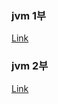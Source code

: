### jvm 1부
[Link](https://absorbed-cheek-029.notion.site/JVM_1day-546daabbfeb44513867139777984252e)

### jvm 2부
[Link](https://absorbed-cheek-029.notion.site/JVM_2day-240741d9556a44008e45b10b2b5e28a4)


